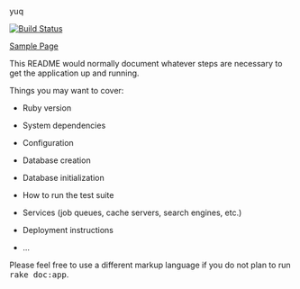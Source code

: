 yuq

[![Build Status](https://secure.travis-ci.org/ynose/yq.png)](http://travis-ci.org/ynose/yq)

[Sample Page](http://yuq.herokuapp.com/dashboard/999/2014)

This README would normally document whatever steps are necessary to get the
application up and running.

Things you may want to cover:

* Ruby version

* System dependencies

* Configuration

* Database creation

* Database initialization

* How to run the test suite

* Services (job queues, cache servers, search engines, etc.)

* Deployment instructions

* ...


Please feel free to use a different markup language if you do not plan to run
<tt>rake doc:app</tt>.
